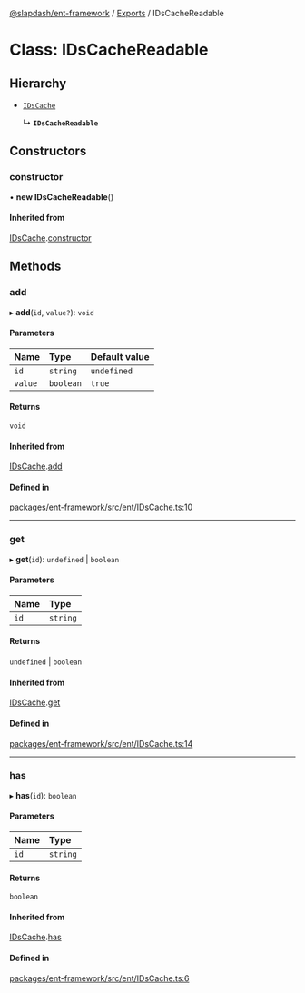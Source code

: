 [@slapdash/ent-framework](../README.md) / [Exports](../modules.md) / IDsCacheReadable

# Class: IDsCacheReadable

## Hierarchy

- [`IDsCache`](IDsCache.md)

  ↳ **`IDsCacheReadable`**

## Constructors

### constructor

• **new IDsCacheReadable**()

#### Inherited from

[IDsCache](IDsCache.md).[constructor](IDsCache.md#constructor)

## Methods

### add

▸ **add**(`id`, `value?`): `void`

#### Parameters

| Name | Type | Default value |
| :------ | :------ | :------ |
| `id` | `string` | `undefined` |
| `value` | `boolean` | `true` |

#### Returns

`void`

#### Inherited from

[IDsCache](IDsCache.md).[add](IDsCache.md#add)

#### Defined in

[packages/ent-framework/src/ent/IDsCache.ts:10](https://github.com/time-loop/slapdash/blob/master/packages/ent-framework/src/ent/IDsCache.ts#L10)

___

### get

▸ **get**(`id`): `undefined` \| `boolean`

#### Parameters

| Name | Type |
| :------ | :------ |
| `id` | `string` |

#### Returns

`undefined` \| `boolean`

#### Inherited from

[IDsCache](IDsCache.md).[get](IDsCache.md#get)

#### Defined in

[packages/ent-framework/src/ent/IDsCache.ts:14](https://github.com/time-loop/slapdash/blob/master/packages/ent-framework/src/ent/IDsCache.ts#L14)

___

### has

▸ **has**(`id`): `boolean`

#### Parameters

| Name | Type |
| :------ | :------ |
| `id` | `string` |

#### Returns

`boolean`

#### Inherited from

[IDsCache](IDsCache.md).[has](IDsCache.md#has)

#### Defined in

[packages/ent-framework/src/ent/IDsCache.ts:6](https://github.com/time-loop/slapdash/blob/master/packages/ent-framework/src/ent/IDsCache.ts#L6)
